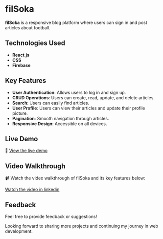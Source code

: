# filSoka

**filSoka** is a responsive blog platform where users can sign in and post articles about football.

## Technologies Used

- **React.js**
- **CSS**
- **Firebase**

## Key Features

- **User Authentication**: Allows users to log in and sign up.
- **CRUD Operations**: Users can create, read, update, and delete articles.
- **Search**: Users can easily find articles.
- **User Profile**: Users can view their articles and update their profile picture.
- **Pagination**: Smooth navigation through articles.
- **Responsive Design**: Accessible on all devices.

## Live Demo

🔗 [View the live demo](https://filsoka.vercel.app/)

## Video Walkthrough

📹 Watch the video walkthrough of filSoka and its key features below:

[Watch the video in linkedin](https://www.linkedin.com/posts/moamen-megahed_react-webdevelopment-firstproject-activity-7225537035225239555-U8ZY?utm_source=share&utm_medium=member_desktop)

## Feedback

Feel free to provide feedback or suggestions!

Looking forward to sharing more projects and continuing my journey in web development.

